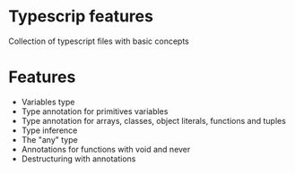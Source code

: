 # Typescrip features

Collection of typescript files with basic concepts

# Features

- Variables type
- Type annotation for primitives variables
- Type annotation for arrays, classes, object literals, functions and tuples
- Type inference
- The "any" type
- Annotations for functions with void and never
- Destructuring with annotations
